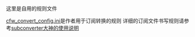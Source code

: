 这里是自用的规则文件


[cfw_convert_config.ini](./cfw_convert_config.ini)是作者用于订阅转换的规则
详细的订阅文件书写规则请参考[subconverter大神的使用说明](https://github.com/tindy2013/subconverter/blob/master/README-cn.md#%E9%85%8D%E7%BD%AE%E6%96%87%E4%BB%B6)
